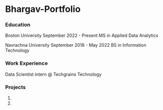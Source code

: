 # Bhargav-Portfolio

### Education
Boston University                                             September 2022 - Present
MS in Applied Data Analytics

Navrachna University                                          September 2018 - May 2022
BS in Information Technology

### Work Experience
Data Scientist intern @ Techgrains Technology

### Projects
1) 
2)
